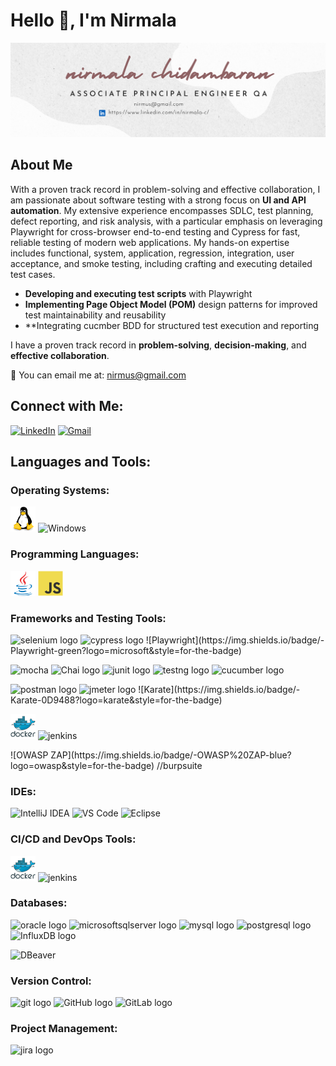 # Hello 👋, I'm Nirmala

![Cover Image](https://github.com/nirmala-c-m/nirmala-c-m/blob/main/Neutral%20Creative%20Professional%20LinkedIn%20Article%20Cover%20Image%20(2).png)



## About Me

With a proven track record in problem-solving and effective collaboration, I am passionate about software testing with a strong focus on **UI and API automation**. My extensive experience encompasses SDLC, test planning, defect reporting, and risk analysis, with a particular emphasis on leveraging Playwright for cross-browser end-to-end testing and Cypress for fast, reliable testing of modern web applications. My hands-on expertise includes functional, system, application, regression, integration, user acceptance, and smoke testing, including crafting and executing detailed test cases.


- **Developing and executing test scripts** with Playwright
- **Implementing Page Object Model (POM)** design patterns for improved test maintainability and reusability
- **Integrating cucmber BDD for structured test execution and reporting

I have a proven track record in **problem-solving**, **decision-making**, and **effective collaboration**.

📧 You can email me at: [nirmus@gmail.com](mailto:nirmus@gmail.com)

## Connect with Me:

[![LinkedIn](https://img.shields.io/badge/-LinkedIn-blue?logo=linkedin&logoColor=white)](https://www.linkedin.com/in/nirmala-c/)
[![Gmail](https://img.shields.io/badge/-Gmail-D14836?logo=gmail&logoColor=white)](mailto:nirmus@gmail.com)

## Languages and Tools:

### Operating Systems:
<p align="left"> 
<img src="https://raw.githubusercontent.com/devicons/devicon/master/icons/linux/linux-original.svg" alt="linux" width="40" height="40"/> 
<img src="https://devicons.railway.app/i/windows10.svg" alt="Windows" width="40" height="40"/>
</p>

### Programming Languages:
<p align="left"> 
<img src="https://raw.githubusercontent.com/devicons/devicon/master/icons/java/java-original.svg" alt="java" width="40" height="40"/> 
<img src="https://raw.githubusercontent.com/devicons/devicon/master/icons/javascript/javascript-original.svg" alt="javascript" width="40" height="40"/>
</p>

### Frameworks and Testing Tools:
<p align="left"> 
<img src="https://seeklogo.com/images/S/selenium-logo-A1B53CEFB0-seeklogo.com.png" height="40" width="40" alt="selenium logo"  />
<img src="https://images.ctfassets.net/q5gr0s7pk997/Th8458WoDPgh1xOcYjv4Q/b2328d538c7d499853bfff3ac11540c5/Cypress.png" height="40" width="40" alt="cypress logo"  />
 ![Playwright](https://img.shields.io/badge/-Playwright-green?logo=microsoft&style=for-the-badge)
</p>


<p align="left"> 
<img src="https://www.vectorlogo.zone/logos/mochajs/mochajs-icon.svg" alt="mocha" width="40" height="40"/> 
<img src="https://cdn.jsdelivr.net/gh/devicons/devicon/icons/chai/chai-original.svg" height="40" width="52" alt="Chai logo" />
<img src="https://avatars.githubusercontent.com/u/874086?s=280&v=4" height="40" width="40" alt="junit logo"  />
<img src="https://blog.knoldus.com/wp-content/uploads/2020/01/TESTNG.png" height="40" width="40" alt="testng logo"  />
<img src="https://i.pinimg.com/originals/87/e8/49/87e8491cdd5ee5dacf3059f0c0832ce7.png" height="40" width="45" alt="cucumber logo"  />
</p>
 
<p align="left"> 
<img src="https://www.svgrepo.com/show/354202/postman-icon.svg" height="40" width="52" alt="postman logo"  />
<img src="https://jmeter.apache.org/images/jmeter_square.png" height="40" width="52" alt="jmeter logo"  />
  ![Karate](https://img.shields.io/badge/-Karate-0D9488?logo=karate&style=for-the-badge)
</p>

<p align="left"> 
<img src="https://raw.githubusercontent.com/devicons/devicon/master/icons/docker/docker-original-wordmark.svg" alt="docker" width="40" height="40"/> 
<img src="https://www.vectorlogo.zone/logos/jenkins/jenkins-icon.svg" alt="jenkins" width="40" height="40"/> 
</p>


<p align="left"> 
![OWASP ZAP](https://img.shields.io/badge/-OWASP%20ZAP-blue?logo=owasp&style=for-the-badge) 
//burpsuite
</p>


### IDEs:
<p align="left">
  <img src="https://cdn.jsdelivr.net/gh/devicons/devicon/icons/intellij/intellij-original.svg" alt="IntelliJ IDEA" width="40" height="40"/>
  <img src="https://cdn.jsdelivr.net/gh/devicons/devicon/icons/vscode/vscode-original.svg" alt="VS Code" width="40" height="40"/>
  <img src="https://cdn.jsdelivr.net/gh/devicons/devicon/icons/eclipse/eclipse-original.svg" alt="Eclipse" width="40" height="40"/>
</p>


### CI/CD and DevOps Tools:
<p align="left">
<img src="https://raw.githubusercontent.com/devicons/devicon/master/icons/docker/docker-original-wordmark.svg" alt="docker" width="40" height="40"/> 
<img src="https://www.vectorlogo.zone/logos/jenkins/jenkins-icon.svg" alt="jenkins" width="40" height="40"/> 
</p>

### Databases:
<p align="left">
<img src="https://cdn.jsdelivr.net/gh/devicons/devicon/icons/oracle/oracle-original.svg" height="40" width="52" alt="oracle logo"  />
<img src="https://cdn.jsdelivr.net/gh/devicons/devicon/icons/microsoftsqlserver/microsoftsqlserver-plain.svg" height="40" width="52" alt="microsoftsqlserver logo"  />
<img src="https://cdn.jsdelivr.net/gh/devicons/devicon/icons/mysql/mysql-original.svg" height="40" width="52" alt="mysql logo"  />
<img src="https://cdn.jsdelivr.net/gh/devicons/devicon/icons/postgresql/postgresql-original.svg" height="40" width="52" alt="postgresql logo"  />
<img src="https://cdn.jsdelivr.net/gh/devicons/devicon/icons/influxdb/influxdb-original.svg" height="40" width="52" alt="InfluxDB logo" />

![DBeaver](https://img.shields.io/badge/-DBeaver-blue?logo=dbeaver&style=for-the-badge)
</p>

### Version Control:
<p align="left">
<img src="https://upload.wikimedia.org/wikipedia/commons/thumb/3/3f/Git_icon.svg/1024px-Git_icon.svg.png" height="40" width="40" alt="git logo"  />
<img src="https://cdn.jsdelivr.net/gh/devicons/devicon/icons/github/github-original.svg" height="40" width="52" alt="GitHub logo" />
<img src="https://cdn.jsdelivr.net/gh/devicons/devicon/icons/gitlab/gitlab-original.svg" height="40" width="52" alt="GitLab logo" />
</p>
 
### Project Management:
<img src="https://cdn.jsdelivr.net/gh/devicons/devicon/icons/jira/jira-original.svg" height="40" width="52" alt="jira logo"  />
